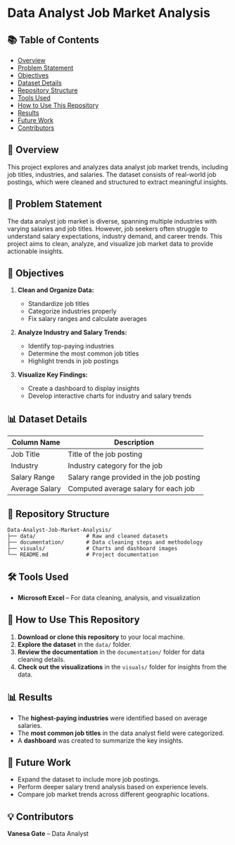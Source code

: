 # Data Analyst Job Market Analysis

## 📚 Table of Contents
- [Overview](#overview)
- [Problem Statement](#problem-statement)
- [Objectives](#objectives)
- [Dataset Details](#dataset-details)
- [Repository Structure](#repository-structure)
- [Tools Used](#tools-used)
- [How to Use This Repository](#how-to-use-this-repository)
- [Results](#results)
- [Future Work](#future-work)
- [Contributors](#contributors)

## 📌 Overview
This project explores and analyzes data analyst job market trends, including job titles, industries, and salaries. The dataset consists of real-world job postings, which were cleaned and structured to extract meaningful insights.

## 🚨 Problem Statement
The data analyst job market is diverse, spanning multiple industries with varying salaries and job titles. However, job seekers often struggle to understand salary expectations, industry demand, and career trends. This project aims to clean, analyze, and visualize job market data to provide actionable insights.

## 🎯 Objectives
1. **Clean and Organize Data:**
   - Standardize job titles
   - Categorize industries properly
   - Fix salary ranges and calculate averages
   
2. **Analyze Industry and Salary Trends:**
   - Identify top-paying industries
   - Determine the most common job titles
   - Highlight trends in job postings
   
3. **Visualize Key Findings:**
   - Create a dashboard to display insights
   - Develop interactive charts for industry and salary trends

## 📊 Dataset Details
| Column Name         | Description                                    |
|---------------------|------------------------------------------------|
| Job Title          | Title of the job posting                        |
| Industry          | Industry category for the job                   |
| Salary Range      | Salary range provided in the job posting        |
| Average Salary    | Computed average salary for each job            |

## 📁 Repository Structure
```
Data-Analyst-Job-Market-Analysis/
├── data/                # Raw and cleaned datasets
├── documentation/       # Data cleaning steps and methodology
├── visuals/             # Charts and dashboard images
└── README.md            # Project documentation
```

## 🛠️ Tools Used
- **Microsoft Excel** – For data cleaning, analysis, and visualization

## 📖 How to Use This Repository
1. **Download or clone this repository** to your local machine.
2. **Explore the dataset** in the `data/` folder.
3. **Review the documentation** in the `documentation/` folder for data cleaning details.
4. **Check out the visualizations** in the `visuals/` folder for insights from the data.

## 📊 Results
- The **highest-paying industries** were identified based on average salaries.
- The **most common job titles** in the data analyst field were categorized.
- A **dashboard** was created to summarize the key insights.

## 🚀 Future Work
- Expand the dataset to include more job postings.
- Perform deeper salary trend analysis based on experience levels.
- Compare job market trends across different geographic locations.

## 💡 Contributors
**Vanesa Gate** – Data Analyst
